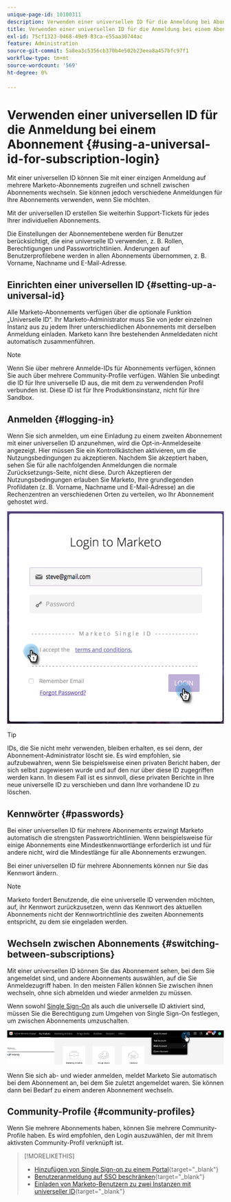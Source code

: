 ```yaml
---
unique-page-id: 10100311
description: Verwenden einer universellen ID für die Anmeldung bei Abonnements - Marketo-Dokumente - Produktdokumentation
title: Verwenden einer universellen ID für die Anmeldung bei einem Abonnement
exl-id: 75cf1323-0468-49e9-83ca-e55aa30744ac
feature: Administration
source-git-commit: 5a8ea3c5356cb370b4e502b23eea8a457bfc97f1
workflow-type: tm+mt
source-wordcount: '569'
ht-degree: 0%

---
```


# Verwenden einer universellen ID für die Anmeldung bei einem Abonnement {#using-a-universal-id-for-subscription-login}

Mit einer universellen ID können Sie mit einer einzigen Anmeldung auf mehrere Marketo-Abonnements zugreifen und schnell zwischen Abonnements wechseln. Sie können jedoch verschiedene Anmeldungen für Ihre Abonnements verwenden, wenn Sie möchten.

Mit der universellen ID erstellen Sie weiterhin Support-Tickets für jedes Ihrer individuellen Abonnements.

Die Einstellungen der Abonnementebene werden für Benutzer berücksichtigt, die eine universelle ID verwenden, z. B. Rollen, Berechtigungen und Passwortrichtlinien. Änderungen auf Benutzerprofilebene werden in allen Abonnements übernommen, z. B. Vorname, Nachname und E-Mail-Adresse.

## Einrichten einer universellen ID {#setting-up-a-universal-id}

Alle Marketo-Abonnements verfügen über die optionale Funktion „Universelle ID“. Ihr Marketo-Administrator muss Sie von jeder einzelnen Instanz aus zu jedem Ihrer unterschiedlichen Abonnements mit derselben Anmeldung einladen. Marketo kann Ihre bestehenden Anmeldedaten nicht automatisch zusammenführen.

>[!NOTE]
>
>Wenn Sie über mehrere Anmelde-IDs für Abonnements verfügen, können Sie auch über mehrere Community-Profile verfügen. Wählen Sie unbedingt die ID für Ihre universelle ID aus, die mit dem zu verwendenden Profil verbunden ist. Diese ID ist für Ihre Produktionsinstanz, nicht für Ihre Sandbox.

## Anmelden {#logging-in}

Wenn Sie sich anmelden, um eine Einladung zu einem zweiten Abonnement mit einer universellen ID anzunehmen, wird die Opt-in-Anmeldeseite angezeigt. Hier müssen Sie ein Kontrollkästchen aktivieren, um die Nutzungsbedingungen zu akzeptieren. Nachdem Sie akzeptiert haben, sehen Sie für alle nachfolgenden Anmeldungen die normale Zurücksetzungs-Seite, nicht diese. Durch Akzeptieren der Nutzungsbedingungen erlauben Sie Marketo, Ihre grundlegenden Profildaten (z. B. Vorname, Nachname und E-Mail-Adresse) an die Rechenzentren an verschiedenen Orten zu verteilen, wo Ihr Abonnement gehostet wird.

![](assets/using-a-universal-id-for-subscription-login-1.png)

>[!TIP]
>
>IDs, die Sie nicht mehr verwenden, bleiben erhalten, es sei denn, der Abonnement-Administrator löscht sie. Es wird empfohlen, sie aufzubewahren, wenn Sie beispielsweise einen privaten Bericht haben, der sich selbst zugewiesen wurde und auf den nur über diese ID zugegriffen werden kann. In diesem Fall ist es sinnvoll, diese privaten Berichte in Ihre neue universelle ID zu verschieben und dann Ihre vorhandene ID zu löschen.

## Kennwörter {#passwords}

Bei einer universellen ID für mehrere Abonnements erzwingt Marketo automatisch die strengsten Passwortrichtlinien. Wenn beispielsweise für einige Abonnements eine Mindestkennwortlänge erforderlich ist und für andere nicht, wird die Mindestlänge für alle Abonnements erzwungen.

Bei einer universellen ID für mehrere Abonnements können nur Sie das Kennwort ändern.

>[!NOTE]
>
>Marketo fordert Benutzende, die eine universelle ID verwenden möchten, auf, ihr Kennwort zurückzusetzen, wenn das Kennwort des aktuellen Abonnements nicht der Kennwortrichtlinie des zweiten Abonnements entspricht, zu dem sie eingeladen werden.

## Wechseln zwischen Abonnements {#switching-between-subscriptions}

Mit einer universellen ID können Sie das Abonnement sehen, bei dem Sie angemeldet sind, und andere Abonnements auswählen, auf die Sie Anmeldezugriff haben. In den meisten Fällen können Sie zwischen ihnen wechseln, ohne sich abmelden und wieder anmelden zu müssen.

Wenn sowohl [Single Sign-On](/help/marketo/product-docs/administration/additional-integrations/add-single-sign-on-to-a-portal.md) als auch die universelle ID aktiviert sind, müssen Sie die Berechtigung zum Umgehen von Single Sign-On festlegen, um zwischen Abonnements umzuschalten.

![](assets/using-a-universal-id-for-subscription-login-2.png)

Wenn Sie sich ab- und wieder anmelden, meldet Marketo Sie automatisch bei dem Abonnement an, bei dem Sie zuletzt angemeldet waren. Sie können dann bei Bedarf zu einem anderen Abonnement wechseln.

## Community-Profile {#community-profiles}

Wenn Sie mehrere Abonnements haben, können Sie mehrere Community-Profile haben. Es wird empfohlen, den Login auszuwählen, der mit Ihrem aktivsten Community-Profil verknüpft ist.

>[!MORELIKETHIS]
>
>* [Hinzufügen von Single Sign-on zu einem Portal](/help/marketo/product-docs/administration/additional-integrations/add-single-sign-on-to-a-portal.md){target="_blank"}
>* [Benutzeranmeldung auf SSO beschränken](/help/marketo/product-docs/administration/additional-integrations/restrict-user-login-to-sso-only.md){target="_blank"}
>* [Einladen von Marketo-Benutzern zu zwei Instanzen mit universeller ID](https://nation.marketo.com/t5/Knowledgebase/Inviting-Marketo-Users-to-Two-Instances-with-Universal-ID-UID/ta-p/251122){target="_blank"}
